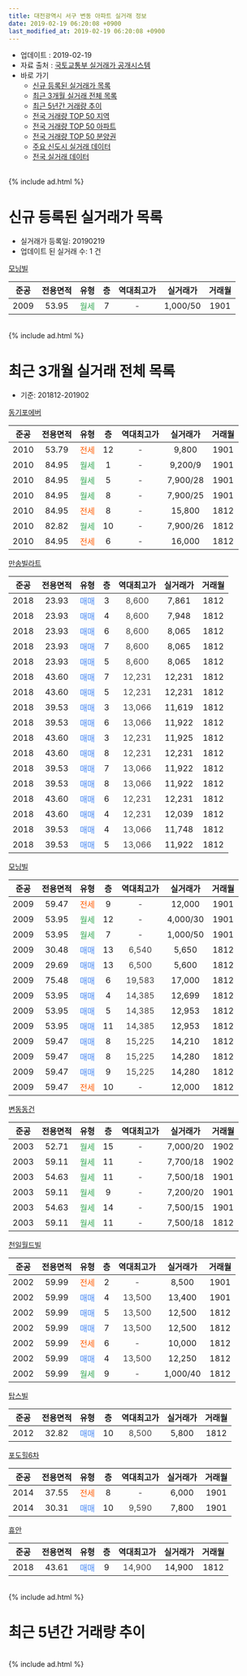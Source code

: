 ```yaml
---
title: 대전광역시 서구 변동 아파트 실거래 정보
date: 2019-02-19 06:20:08 +0900
last_modified_at: 2019-02-19 06:20:08 +0900
---
```


* 업데이트 : 2019-02-19
* 자료 출처 : [국토교통부 실거래가 공개시스템](http://rt.molit.go.kr)
* 바로 가기
    * [신규 등록된 실거래가 목록](#신규-등록된-실거래가-목록)
    * [최근 3개월 실거래 전체 목록](#최근-3개월-실거래-전체-목록)
    * [최근 5년간 거래량 추이](#최근-5년간-거래량-추이)
    * [전국 거래량 TOP 50 지역](https://inasie.github.io/apt-trade-info/최근-3개월-전국에서-가장-거래가-많이-발생한-지역)
    * [전국 거래량 TOP 50 아파트](https://inasie.github.io/apt-trade-info/최근-3개월-전국에서-가장-거래가-많이-발생한-아파트)
    * [전국 거래량 TOP 50 분양권](https://inasie.github.io/apt-trade-info/최근-3개월-전국에서-가장-거래가-많이-발생한-분양권)
    * [주요 신도시 실거래 데이터](https://inasie.github.io/apt-trade-info/주요-신도시)
    * [전국 실거래 데이터](https://inasie.github.io/apt-trade-info/전국)
<br>
{% include ad.html %}
<br>

# 신규 등록된 실거래가 목록
* 실거래가 등록일: 20190219
* 업데이트 된 실거래 수: 1 건


[모닝빌](https://search.naver.com/search.naver?query=%EB%8C%80%EC%A0%84%EA%B4%91%EC%97%AD%EC%8B%9C+%EC%84%9C%EA%B5%AC+%EB%B3%80%EB%8F%99+%EB%AA%A8%EB%8B%9D%EB%B9%8C)

|준공|전용면적|유형|층|역대최고가|실거래가|거래월|
|:---:|:---:|:---:|:---:|:---:|:---:|:---:|
|2009|53.95|<span style="color:#34a853">월세</span>|7|<span style="color:#444444">-</span>|1,000/50|1901|


<br>
{% include ad.html %}
<br>

# 최근 3개월 실거래 전체 목록
* 기준: 201812-201902


[동기포에버](https://search.naver.com/search.naver?query=%EB%8C%80%EC%A0%84%EA%B4%91%EC%97%AD%EC%8B%9C+%EC%84%9C%EA%B5%AC+%EB%B3%80%EB%8F%99+%EB%8F%99%EA%B8%B0%ED%8F%AC%EC%97%90%EB%B2%84)

|준공|전용면적|유형|층|역대최고가|실거래가|거래월|
|:---:|:---:|:---:|:---:|:---:|:---:|:---:|
|2010|53.79|<span style="color:#ff5a00">전세</span>|12|<span style="color:#444444">-</span>|9,800|1901|
|2010|84.95|<span style="color:#34a853">월세</span>|1|<span style="color:#444444">-</span>|9,200/9|1901|
|2010|84.95|<span style="color:#34a853">월세</span>|5|<span style="color:#444444">-</span>|7,900/28|1901|
|2010|84.95|<span style="color:#34a853">월세</span>|8|<span style="color:#444444">-</span>|7,900/25|1901|
|2010|84.95|<span style="color:#ff5a00">전세</span>|8|<span style="color:#444444">-</span>|15,800|1812|
|2010|82.82|<span style="color:#34a853">월세</span>|10|<span style="color:#444444">-</span>|7,900/26|1812|
|2010|84.95|<span style="color:#ff5a00">전세</span>|6|<span style="color:#444444">-</span>|16,000|1812|

[만송빌라트](https://search.naver.com/search.naver?query=%EB%8C%80%EC%A0%84%EA%B4%91%EC%97%AD%EC%8B%9C+%EC%84%9C%EA%B5%AC+%EB%B3%80%EB%8F%99+%EB%A7%8C%EC%86%A1%EB%B9%8C%EB%9D%BC%ED%8A%B8)

|준공|전용면적|유형|층|역대최고가|실거래가|거래월|
|:---:|:---:|:---:|:---:|:---:|:---:|:---:|
|2018|23.93|<span style="color:#4285f3">매매</span>|3|<span style="color:#444444">8,600</span>|7,861|1812|
|2018|23.93|<span style="color:#4285f3">매매</span>|4|<span style="color:#444444">8,600</span>|7,948|1812|
|2018|23.93|<span style="color:#4285f3">매매</span>|6|<span style="color:#444444">8,600</span>|8,065|1812|
|2018|23.93|<span style="color:#4285f3">매매</span>|7|<span style="color:#444444">8,600</span>|8,065|1812|
|2018|23.93|<span style="color:#4285f3">매매</span>|5|<span style="color:#444444">8,600</span>|8,065|1812|
|2018|43.60|<span style="color:#4285f3">매매</span>|7|<span style="color:#444444">12,231</span>|12,231|1812|
|2018|43.60|<span style="color:#4285f3">매매</span>|5|<span style="color:#444444">12,231</span>|12,231|1812|
|2018|39.53|<span style="color:#4285f3">매매</span>|3|<span style="color:#444444">13,066</span>|11,619|1812|
|2018|39.53|<span style="color:#4285f3">매매</span>|6|<span style="color:#444444">13,066</span>|11,922|1812|
|2018|43.60|<span style="color:#4285f3">매매</span>|3|<span style="color:#444444">12,231</span>|11,925|1812|
|2018|43.60|<span style="color:#4285f3">매매</span>|8|<span style="color:#444444">12,231</span>|12,231|1812|
|2018|39.53|<span style="color:#4285f3">매매</span>|7|<span style="color:#444444">13,066</span>|11,922|1812|
|2018|39.53|<span style="color:#4285f3">매매</span>|8|<span style="color:#444444">13,066</span>|11,922|1812|
|2018|43.60|<span style="color:#4285f3">매매</span>|6|<span style="color:#444444">12,231</span>|12,231|1812|
|2018|43.60|<span style="color:#4285f3">매매</span>|4|<span style="color:#444444">12,231</span>|12,039|1812|
|2018|39.53|<span style="color:#4285f3">매매</span>|4|<span style="color:#444444">13,066</span>|11,748|1812|
|2018|39.53|<span style="color:#4285f3">매매</span>|5|<span style="color:#444444">13,066</span>|11,922|1812|

[모닝빌](https://search.naver.com/search.naver?query=%EB%8C%80%EC%A0%84%EA%B4%91%EC%97%AD%EC%8B%9C+%EC%84%9C%EA%B5%AC+%EB%B3%80%EB%8F%99+%EB%AA%A8%EB%8B%9D%EB%B9%8C)

|준공|전용면적|유형|층|역대최고가|실거래가|거래월|
|:---:|:---:|:---:|:---:|:---:|:---:|:---:|
|2009|59.47|<span style="color:#ff5a00">전세</span>|9|<span style="color:#444444">-</span>|12,000|1901|
|2009|53.95|<span style="color:#34a853">월세</span>|12|<span style="color:#444444">-</span>|4,000/30|1901|
|2009|53.95|<span style="color:#34a853">월세</span>|7|<span style="color:#444444">-</span>|1,000/50|1901|
|2009|30.48|<span style="color:#4285f3">매매</span>|13|<span style="color:#444444">6,540</span>|5,650|1812|
|2009|29.69|<span style="color:#4285f3">매매</span>|13|<span style="color:#444444">6,500</span>|5,600|1812|
|2009|75.48|<span style="color:#4285f3">매매</span>|6|<span style="color:#444444">19,583</span>|17,000|1812|
|2009|53.95|<span style="color:#4285f3">매매</span>|4|<span style="color:#444444">14,385</span>|12,699|1812|
|2009|53.95|<span style="color:#4285f3">매매</span>|5|<span style="color:#444444">14,385</span>|12,953|1812|
|2009|53.95|<span style="color:#4285f3">매매</span>|11|<span style="color:#444444">14,385</span>|12,953|1812|
|2009|59.47|<span style="color:#4285f3">매매</span>|8|<span style="color:#444444">15,225</span>|14,210|1812|
|2009|59.47|<span style="color:#4285f3">매매</span>|8|<span style="color:#444444">15,225</span>|14,280|1812|
|2009|59.47|<span style="color:#4285f3">매매</span>|9|<span style="color:#444444">15,225</span>|14,280|1812|
|2009|59.47|<span style="color:#ff5a00">전세</span>|10|<span style="color:#444444">-</span>|12,000|1812|

[변동동건](https://search.naver.com/search.naver?query=%EB%8C%80%EC%A0%84%EA%B4%91%EC%97%AD%EC%8B%9C+%EC%84%9C%EA%B5%AC+%EB%B3%80%EB%8F%99+%EB%B3%80%EB%8F%99%EB%8F%99%EA%B1%B4)

|준공|전용면적|유형|층|역대최고가|실거래가|거래월|
|:---:|:---:|:---:|:---:|:---:|:---:|:---:|
|2003|52.71|<span style="color:#34a853">월세</span>|15|<span style="color:#444444">-</span>|7,000/20|1902|
|2003|59.11|<span style="color:#34a853">월세</span>|11|<span style="color:#444444">-</span>|7,700/18|1902|
|2003|54.63|<span style="color:#34a853">월세</span>|11|<span style="color:#444444">-</span>|7,500/18|1901|
|2003|59.11|<span style="color:#34a853">월세</span>|9|<span style="color:#444444">-</span>|7,200/20|1901|
|2003|54.63|<span style="color:#34a853">월세</span>|14|<span style="color:#444444">-</span>|7,500/15|1901|
|2003|59.11|<span style="color:#34a853">월세</span>|11|<span style="color:#444444">-</span>|7,500/18|1812|


<script async src="//pagead2.googlesyndication.com/pagead/js/adsbygoogle.js"></script>
<!-- 기본 -->
<ins class="adsbygoogle"
     style="display:block"
     data-ad-client="ca-pub-2446590836940007"
     data-ad-slot="1659523306"
     data-ad-format="auto"
     data-full-width-responsive="true"></ins>
<script>
(adsbygoogle = window.adsbygoogle || []).push({});
</script>


[천일월드빌](https://search.naver.com/search.naver?query=%EB%8C%80%EC%A0%84%EA%B4%91%EC%97%AD%EC%8B%9C+%EC%84%9C%EA%B5%AC+%EB%B3%80%EB%8F%99+%EC%B2%9C%EC%9D%BC%EC%9B%94%EB%93%9C%EB%B9%8C)

|준공|전용면적|유형|층|역대최고가|실거래가|거래월|
|:---:|:---:|:---:|:---:|:---:|:---:|:---:|
|2002|59.99|<span style="color:#ff5a00">전세</span>|2|<span style="color:#444444">-</span>|8,500|1901|
|2002|59.99|<span style="color:#4285f3">매매</span>|4|<span style="color:#444444">13,500</span>|13,400|1901|
|2002|59.99|<span style="color:#4285f3">매매</span>|5|<span style="color:#444444">13,500</span>|12,500|1812|
|2002|59.99|<span style="color:#4285f3">매매</span>|7|<span style="color:#444444">13,500</span>|12,500|1812|
|2002|59.99|<span style="color:#ff5a00">전세</span>|6|<span style="color:#444444">-</span>|10,000|1812|
|2002|59.99|<span style="color:#4285f3">매매</span>|4|<span style="color:#444444">13,500</span>|12,250|1812|
|2002|59.99|<span style="color:#34a853">월세</span>|9|<span style="color:#444444">-</span>|1,000/40|1812|

[탑스빌](https://search.naver.com/search.naver?query=%EB%8C%80%EC%A0%84%EA%B4%91%EC%97%AD%EC%8B%9C+%EC%84%9C%EA%B5%AC+%EB%B3%80%EB%8F%99+%ED%83%91%EC%8A%A4%EB%B9%8C)

|준공|전용면적|유형|층|역대최고가|실거래가|거래월|
|:---:|:---:|:---:|:---:|:---:|:---:|:---:|
|2012|32.82|<span style="color:#4285f3">매매</span>|10|<span style="color:#444444">8,500</span>|5,800|1812|

[포도힐6차](https://search.naver.com/search.naver?query=%EB%8C%80%EC%A0%84%EA%B4%91%EC%97%AD%EC%8B%9C+%EC%84%9C%EA%B5%AC+%EB%B3%80%EB%8F%99+%ED%8F%AC%EB%8F%84%ED%9E%906%EC%B0%A8)

|준공|전용면적|유형|층|역대최고가|실거래가|거래월|
|:---:|:---:|:---:|:---:|:---:|:---:|:---:|
|2014|37.55|<span style="color:#ff5a00">전세</span>|8|<span style="color:#444444">-</span>|6,000|1901|
|2014|30.31|<span style="color:#4285f3">매매</span>|10|<span style="color:#444444">9,590</span>|7,800|1901|

[휴안](https://search.naver.com/search.naver?query=%EB%8C%80%EC%A0%84%EA%B4%91%EC%97%AD%EC%8B%9C+%EC%84%9C%EA%B5%AC+%EB%B3%80%EB%8F%99+%ED%9C%B4%EC%95%88)

|준공|전용면적|유형|층|역대최고가|실거래가|거래월|
|:---:|:---:|:---:|:---:|:---:|:---:|:---:|
|2018|43.61|<span style="color:#4285f3">매매</span>|9|<span style="color:#444444">14,900</span>|14,900|1812|


<br>
{% include ad.html %}
<br>

# 최근 5년간 거래량 추이


<div style="width:100%;">
    <canvas id="deal_progress" height="200"></canvas>
</div>

<script>
new Chart(document.getElementById("deal_progress"), {
    type: 'line',
    data: {
        labels: ['201402','201403','201404','201405','201406','201407','201408','201409','201410','201411','201412','201501','201502','201503','201504','201505','201506','201507','201508','201509','201510','201511','201512','201601','201602','201603','201604','201605','201606','201607','201608','201609','201610','201611','201612','201701','201702','201703','201704','201705','201706','201707','201708','201709','201710','201711','201712','201801','201802','201803','201804','201805','201806','201807','201808','201809','201810','201811','201812','201901','201902'],
        datasets: [{
            label: '매매',
            pointRadius: 1,
            data: [1, 4, 4, 2, 1, 0, 2, 22, 15, 3, 1, 19, 27, 52, 34, 32, 65, 23, 10, 13, 7, 22, 7, 3, 3, 1, 4, 40, 9, 14, 29, 17, 5, 21, 9, 4, 5, 14, 6, 17, 9, 23, 10, 13, 13, 19, 12, 12, 4, 16, 11, 10, 8, 8, 6, 7, 10, 3, 31, 2, 0],
            borderColor: "rgba(255, 201, 14, 1)",
            backgroundColor: "rgba(255, 201, 14, 0.5)",
            fill: false,
            lineTension: 0
        },{
            label: '전월세',
            pointRadius: 1,
            data: [16, 23, 18, 12, 12, 17, 13, 20, 34, 21, 25, 26, 30, 36, 28, 23, 16, 19, 19, 17, 14, 16, 19, 17, 27, 24, 23, 14, 22, 18, 14, 20, 15, 21, 13, 13, 10, 24, 25, 11, 17, 12, 9, 11, 6, 8, 13, 13, 19, 11, 12, 12, 9, 10, 7, 6, 9, 11, 7, 12, 2],
            borderColor: "rgba(0, 141, 185, 1)",
            backgroundColor: "rgba(0, 141, 185, 0.5)",
            fill: false,
            lineTension: 0
        }
        ]
    },
    options: {
        responsive: true,
        title: {
            display: false
        },
        tooltips: {
            mode: 'index',
            intersect: false
        },
        hover: {
            mode: 'nearest',
            intersect: true
        },
        scales: {
            xAxes: [{
                display: true,
                scaleLabel: {
                    display: true,
                    labelString: '년/월'
                }
            }],
            yAxes: [{
                display: true,
                ticks: {
                    suggestedMin: 0,
                },
                scaleLabel: {
                    display: true,
                    labelString: '실거래 수'
                }
            }]
        }
    }
});

</script>


<br>
{% include ad.html %}
<br>


